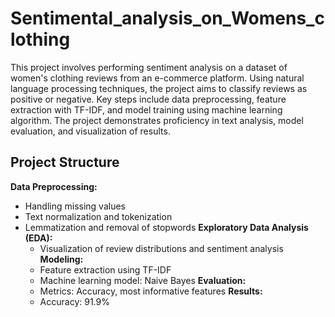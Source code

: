 # Sentimental_analysis_on_Womens_clothing
This project involves performing sentiment analysis on a dataset of women's clothing reviews from an e-commerce platform. Using natural language processing techniques, the project aims to classify reviews as positive or negative. Key steps include data preprocessing, feature extraction with TF-IDF, and model training using machine learning algorithm. The project demonstrates proficiency in text analysis, model evaluation, and visualization of results.
## Project Structure
**Data Preprocessing:** 
- Handling missing values
- Text normalization and tokenization
- Lemmatization and removal of stopwords
**Exploratory Data Analysis (EDA):**
  - Visualization of review distributions and sentiment analysis
**Modeling:**
  - Feature extraction using TF-IDF
  - Machine learning model: Naive Bayes
**Evaluation:**
  - Metrics: Accuracy, most informative features
**Results:**
  - Accuracy: 91.9%

